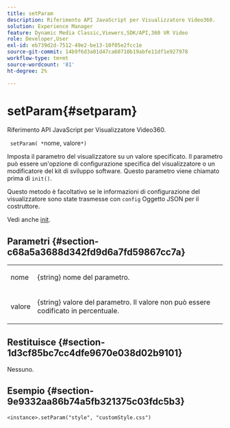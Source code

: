 ```yaml
---
title: setParam
description: Riferimento API JavaScript per Visualizzatore Video360.
solution: Experience Manager
feature: Dynamic Media Classic,Viewers,SDK/API,360 VR Video
role: Developer,User
exl-id: eb739d2d-7512-49e2-be13-10f05e2fcc1e
source-git-commit: 14b9f6d3a01d47ca60710b19abfe11df1e927978
workflow-type: tm+mt
source-wordcount: '81'
ht-degree: 2%

---
```


# setParam{#setparam}

Riferimento API JavaScript per Visualizzatore Video360.

` setParam( *`nome, valore`*)`

Imposta il parametro del visualizzatore su un valore specificato. Il parametro può essere un&#39;opzione di configurazione specifica del visualizzatore o un modificatore del kit di sviluppo software. Questo parametro viene chiamato prima di `init()`.

Questo metodo è facoltativo se le informazioni di configurazione del visualizzatore sono state trasmesse con `config` Oggetto JSON per il costruttore.

Vedi anche [init](../../../c-html5-aem-asset-viewers/c-html5-aem-video360/c-html5-aem-video360-javascriptapiref/r-html5-aem-video360-javascriptapiref-init.md#reference-aee94dd92a28410784f7a1792e28683b).

## Parametri {#section-c68a5a3688d342fd9d6a7fd59867cc7a}

<table id="table_896DFF34A68A403DB93A6D597461A573"> 
 <tbody> 
  <tr> 
   <td colname="col1"> <p> <span class="codeph"> <span class="varname"> nome </span> </span> </p> </td> 
   <td colname="col2"> <p> <span class="codeph"> {string} </span> nome del parametro. </p> </td> 
  </tr> 
  <tr> 
   <td colname="col1"> <p> <span class="codeph"> <span class="varname"> valore </span> </span> </p> </td> 
   <td colname="col2"> <p> <span class="codeph"> {string} </span> valore del parametro. Il valore non può essere codificato in percentuale. </p> </td> 
  </tr> 
 </tbody> 
</table>

## Restituisce {#section-1d3cf85bc7cc4dfe9670e038d02b9101}

Nessuno.

## Esempio {#section-9e9332aa86b74a5fb321375c03fdc5b3}

```
<instance>.setParam("style", "customStyle.css")
```
